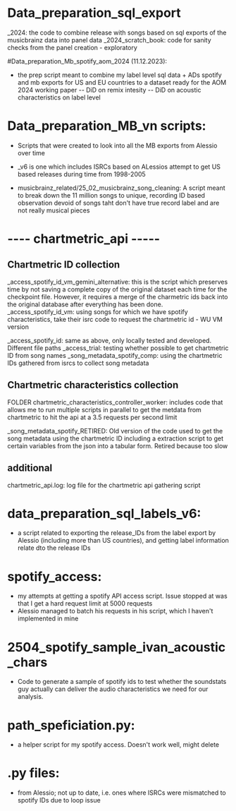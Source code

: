 
# Data_preparation_sql_export

_2024: the code to combine release with songs based on sql exports of the musicbrainz data into panel data
_2024_scratch_book: code for sanity checks from the panel creation - exploratory

#Data_preparation_Mb_spotify_aom_2024 (11.12.2023):

- the prep script meant to combine my label level sql data + ADs spotify and mb exports for US and EU countries to a dataset ready for the AOM 2024 working paper
-- DiD on remix intesity
-- DiD on acoustic characteristics on label level


# Data_preparation_MB_vn scripts:

- Scripts that were created to look into all the MB exports from Alessio over time
- _v6 is one which includes ISRCs based on ALessios attempt to get US based releases during time from 1998-2005 

- musicbrainz_related/25_02_musicbrainz_song_cleaning: A script meant to break down the 11 million songs to unique, recording ID based observation devoid of songs taht don't have true record label and are not really musical pieces

# ---- chartmetric_api -----


## Chartmetric ID collection
_access_spotify_id_vm_gemini_alternative: this is the script which preserves time by not saving a complete copy of the original dataset each time for the checkpoint file. However, it requires a merge of the charmetric ids back into the original database after everything has been done.
_access_spotify_id_vm: using songs for which we have spotify characteristics, take their isrc code to request the chartmetric id - WU VM version

_access_spotify_id: same as above, only locally tested and developed. Different file paths
_access_trial: testing whether possible to get chartmetric ID from song names
_song_metadata_spotify_comp: using the chartmetric IDs gathered from isrcs to collect song metadata

## Chartmetric characteristics collection

FOLDER chartmetric_characteristics_controller_worker: includes code that allows me to run multiple scripts in parallel to get the metdata from chartmetric to hit the api at a 3.5 requests per second limit

_song_metadata_spotify_RETIRED: Old version of the code used to get the song metadata using the chartmetric ID including a extraction script to get certain variables from the json into a tabular form. Retired because too slow 

## additional

chartmetric_api.log: log file for the chartmetric api gathering script

# data_preparation_sql_labels_v6:
- a script related to exporting the release_IDs from the label export by Alessio (including more than US countries), and getting label information relate dto the release IDs

# spotify_access:

- my attempts at getting a spotify API access script. Issue stopped at was that I get a hard request limit at 5000 requests
- Alessio managed to batch his requests in his script, which I haven't implemented in mine 

# 2504_spotify_sample_ivan_acoustic_chars
- Code to generate a sample of spotify ids to test whether the soundstats guy actually can deliver the audio characteristics we need for our analysis. 


# path_speficiation.py:
- a helper script for my spotify access. Doesn't work well, might delete

# .py files:
- from Alessio; not up to date, i.e. ones where ISRCs were mismatched to spotify IDs due to loop issue

